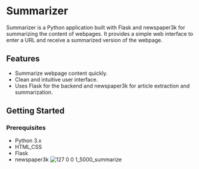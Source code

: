 # Summarizer

Summarizer is a Python application built with Flask and newspaper3k for summarizing the content of webpages. It provides a simple web interface to enter a URL and receive a summarized version of the webpage.

## Features

- Summarize webpage content quickly.
- Clean and intuitive user interface.
- Uses Flask for the backend and newspaper3k for article extraction and summarization.

## Getting Started

### Prerequisites

- Python 3.x
- HTML,CSS
- Flask
- newspaper3k
![127 0 0 1_5000_summarize](https://github.com/Arunkaarthic/Summarizer/assets/158178371/756ccca7-b12b-400b-9e7b-fe909d932e3e)
